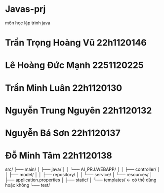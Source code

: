 # Javas-prj
 môn học lập trình java

# Trần Trọng Hoàng Vũ 22h1120146
# Lê Hoàng Đức Mạnh 2251120225
# Trần Minh Luân 22h1120130
# Nguyễn Trung Nguyên 22h1120132
# Nguyễn Bá Sơn 22h1120137
# Đỗ Minh Tâm 22h1120138


src/
├── main/
│   ├── java/
│   │   └── AI_PRJ.WEBAPP/
│   │       ├── controller/
│   │       ├── model/
│   │       ├── repository/
│   │       └── service/
│   └── resources/
│       ├── application.properties
│       ├── static/
│       └── templates/  ← có thể dùng hoặc không
└── test/